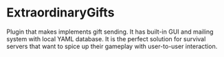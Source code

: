 # ExtraordinaryGifts
 Plugin that makes implements gift sending. It has built-in GUI and mailing system with local YAML database. It is the perfect solution for survival servers that want to spice up their gameplay with user-to-user interaction.
